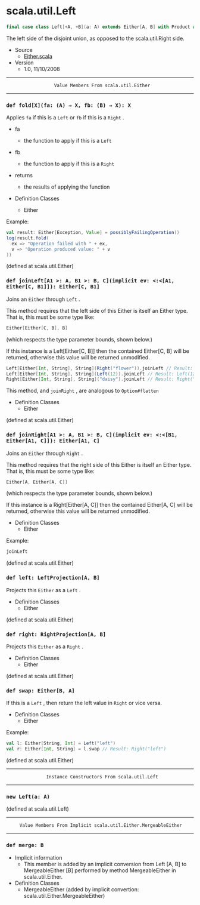 
#                               scala.util.Left                               #

```scala
final case class Left[+A, +B](a: A) extends Either[A, B] with Product with Serializable
```

The left side of the disjoint union, as opposed to the scala.util.Right side.

* Source
  * [Either.scala](https://github.com/scala/scala/tree/6d09a1ba5f/src/library/scala/util/Either.scala#L1)
* Version
  * 1.0, 11/10/2008


--------------------------------------------------------------------------------
                      Value Members From scala.util.Either
--------------------------------------------------------------------------------


### `def fold[X](fa: (A) ⇒ X, fb: (B) ⇒ X): X`                               ###

Applies `fa` if this is a `Left` or `fb` if this is a `Right` .

* fa
  * the function to apply if this is a `Left`
* fb
  * the function to apply if this is a `Right`
* returns
  * the results of applying the function

* Definition Classes
  * Either

Example:

```scala
val result: Either[Exception, Value] = possiblyFailingOperation()
log(result.fold(
  ex => "Operation failed with " + ex,
  v => "Operation produced value: " + v
))
```

(defined at scala.util.Either)


### `def joinLeft[A1 >: A, B1 >: B, C](implicit ev: <:<[A1, Either[C, B1]]): Either[C, B1]` ###

Joins an `Either` through `Left` .

This method requires that the left side of this Either is itself an Either type.
That is, this must be some type like:

```scala
Either[Either[C, B], B]
```

(which respects the type parameter bounds, shown below.)

If this instance is a Left[Either[C, B]] then the contained Either[C, B] will be
returned, otherwise this value will be returned unmodified.

```scala
Left[Either[Int, String], String](Right("flower")).joinLeft // Result: Right("flower")
Left[Either[Int, String], String](Left(12)).joinLeft // Result: Left(12)
Right[Either[Int, String], String]("daisy").joinLeft // Result: Right("daisy")
```

This method, and `joinRight` , are analogous to `Option#flatten`

* Definition Classes
  * Either

(defined at scala.util.Either)


### `def joinRight[A1 >: A, B1 >: B, C](implicit ev: <:<[B1, Either[A1, C]]): Either[A1, C]` ###

Joins an `Either` through `Right` .

This method requires that the right side of this Either is itself an Either
type. That is, this must be some type like:

```scala
Either[A, Either[A, C]]
```

(which respects the type parameter bounds, shown below.)

If this instance is a Right[Either[A, C]] then the contained Either[A, C] will
be returned, otherwise this value will be returned unmodified.

* Definition Classes
  * Either

Example:

```scala
joinLeft
```

(defined at scala.util.Either)


### `def left: LeftProjection[A, B]`                                         ###

Projects this `Either` as a `Left` .

* Definition Classes
  * Either

(defined at scala.util.Either)


### `def right: RightProjection[A, B]`                                       ###

Projects this `Either` as a `Right` .

* Definition Classes
  * Either

(defined at scala.util.Either)


### `def swap: Either[B, A]`                                                 ###

If this is a `Left` , then return the left value in `Right` or vice versa.

* Definition Classes
  * Either

Example:

```scala
val l: Either[String, Int] = Left("left")
val r: Either[Int, String] = l.swap // Result: Right("left")
```

(defined at scala.util.Either)


--------------------------------------------------------------------------------
                   Instance Constructors From scala.util.Left
--------------------------------------------------------------------------------


### `new Left(a: A)`                                                         ###

(defined at scala.util.Left)


--------------------------------------------------------------------------------
         Value Members From Implicit scala.util.Either.MergeableEither
--------------------------------------------------------------------------------


### `def merge: B`                                                           ###

* Implicit information
  * This member is added by an implicit conversion from Left [A, B] to
    MergeableEither [B] performed by method MergeableEither in scala.util.Either.
* Definition Classes
  * MergeableEither
(added by implicit convertion: scala.util.Either.MergeableEither)
